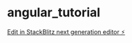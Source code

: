# angular_tutorial

[Edit in StackBlitz next generation editor ⚡️](https://stackblitz.com/~/github.com/PinkPurpleMania/angular_tutorial)
